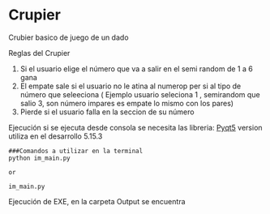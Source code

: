 # Crupier
Crubier basico de juego de un dado

Reglas del Crupier 

1. Si el usuario elige el número que va a salir en el semi random de 1 a 6 gana
2. El empate sale si el usuario no le atina al numerop per si al tipo de número que seleeciona ( Ejemplo usuario seleciona 1 , semirandom que salio 3, son número impares es empate lo mismo con los pares)
3. Pierde si el usuario falla en la seccion de su número 


Ejecución 
si se ejecuta desde consola se necesita las libreria:
[Pyqt5][web] version utiliza en el desarrollo 5.15.3

[web]: https://pypi.org/project/PyQt5/ 


~~~
###Comandos a utilizar en la terminal 
python im_main.py 

or

im_main.py
~~~

Ejecución de EXE, en la carpeta Output se encuentra

